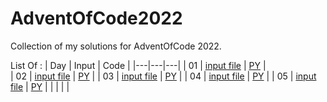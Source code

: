 # AdventOfCode2022
Collection of my solutions for AdventOfCode 2022.

List Of : 
| Day  | Input  | Code  |
|---|---|---|
| 01  | [input file](https://raw.githubusercontent.com/samsepi0x0/AdventOfCode2022/main/input_1.txt)  | [PY](https://raw.githubusercontent.com/samsepi0x0/AdventOfCode2022/main/code1.py)  |  
| 02  | [input file](https://raw.githubusercontent.com/samsepi0x0/AdventOfCode2022/main/input_2.txt)  | [PY](https://raw.githubusercontent.com/samsepi0x0/AdventOfCode2022/main/code2.py)  |
| 03  | [input file](https://raw.githubusercontent.com/samsepi0x0/AdventOfCode2022/main/input_3.txt)  | [PY](https://raw.githubusercontent.com/samsepi0x0/AdventOfCode2022/main/code3.py)  |
| 04  | [input file](https://raw.githubusercontent.com/samsepi0x0/AdventOfCode2022/main/input_4.txt)  | [PY](https://raw.githubusercontent.com/samsepi0x0/AdventOfCode2022/main/code4.py)  |
| 05  | [input file](https://raw.githubusercontent.com/samsepi0x0/AdventOfCode2022/main/input_5.txt)  | [PY](https://raw.githubusercontent.com/samsepi0x0/AdventOfCode2022/main/code5.py)  |
|   |   |   |  

